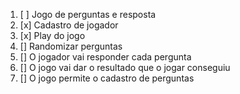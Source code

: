 1. [ ] Jogo de perguntas e resposta
2. [x] Cadastro de jogador
3. [x] Play do jogo
4. [] Randomizar perguntas
5. [] O jogador vai responder cada pergunta
6. [] O jogo vai dar o resultado que o jogar conseguiu
7. [] O jogo permite o cadastro de perguntas
